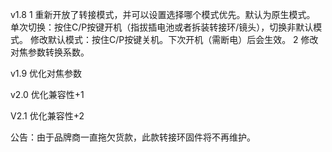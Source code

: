 v1.8 
1 重新开放了转接模式，并可以设置选择哪个模式优先。默认为原生模式。
单次切换：按住C/P按键开机（指拔插电池或者拆装转接环/镜头），切换非默认模式。
修改默认模式：按住C/P按键关机。下次开机（需断电）后会生效。
2 修改对焦参数转换系数。

 v1.9
优化对焦参数

v2.0
优化兼容性+1

V2.1
优化兼容性+2

公告：由于品牌商一直拖欠货款，此款转接环固件将不再维护。
